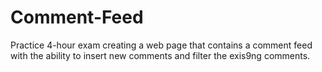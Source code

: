# Comment-Feed

Practice 4-hour exam creating a  web page that contains a comment feed with the ability to insert new comments and filter the exis9ng comments.
